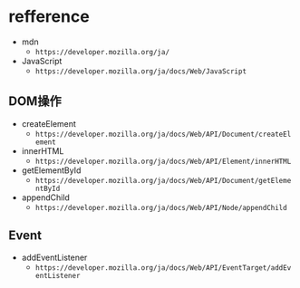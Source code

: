 # refference
- mdn
  - `https://developer.mozilla.org/ja/`
- JavaScript
  - `https://developer.mozilla.org/ja/docs/Web/JavaScript`

## DOM操作
- createElement
  - `https://developer.mozilla.org/ja/docs/Web/API/Document/createElement`
- innerHTML
  - `https://developer.mozilla.org/ja/docs/Web/API/Element/innerHTML`
- getElementById
  - `https://developer.mozilla.org/ja/docs/Web/API/Document/getElementById`
- appendChild
  - `https://developer.mozilla.org/ja/docs/Web/API/Node/appendChild`

## Event
- addEventListener
  - `https://developer.mozilla.org/ja/docs/Web/API/EventTarget/addEventListener`

